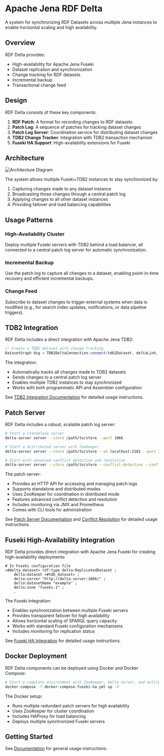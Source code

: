 # Apache Jena RDF Delta

A system for synchronizing RDF Datasets across multiple Jena instances to enable horizontal scaling and high availability.

## Overview

RDF Delta provides:

* High-availability for Apache Jena Fuseki
* Dataset replication and synchronization
* Change tracking for RDF datasets
* Incremental backup
* Transactional change feed

## Design

RDF Delta consists of these key components:

1. **RDF Patch**: A format for recording changes to RDF datasets
2. **Patch Log**: A sequence of patches for tracking dataset changes
3. **Patch Log Server**: Coordination service for distributing dataset changes
4. **TDB2 Change Tracker**: Integration with TDB2 transaction mechanism
5. **Fuseki HA Support**: High-availability extensions for Fuseki

## Architecture

![Architecture Diagram](./docs/architecture.svg)

The system allows multiple Fuseki+TDB2 instances to stay synchronized by:

1. Capturing changes made to any dataset instance
2. Broadcasting those changes through a central patch log
3. Applying changes to all other dataset instances
4. Providing failover and load balancing capabilities

## Usage Patterns

### High-Availability Cluster

Deploy multiple Fuseki servers with TDB2 behind a load balancer, all connected to a central patch log server for automatic synchronization.

### Incremental Backup

Use the patch log to capture all changes to a dataset, enabling point-in-time recovery and efficient incremental backups.

### Change Feed

Subscribe to dataset changes to trigger external systems when data is modified (e.g., for search index updates, notifications, or data pipeline triggers).

## TDB2 Integration

RDF Delta includes a direct integration with Apache Jena TDB2:

```java
// Create a TDB2 dataset with change tracking
DatasetGraph dsg = TDB2DeltaConnection.connect(tdb2Dataset, deltaLink, "datasetId");
```

The integration:
- Automatically tracks all changes made to TDB2 datasets
- Sends changes to a central patch log server
- Enables multiple TDB2 instances to stay synchronized
- Works with both programmatic API and Assembler configuration

See [TDB2 Integration Documentation](./docs/tdb2-delta-integration.md) for detailed usage instructions.

## Patch Server

RDF Delta includes a robust, scalable patch log server:

```bash
# Start a standalone server
delta-server server --store /path/to/store --port 1066

# Start a distributed server with ZooKeeper
delta-server server --store /path/to/store --zk localhost:2181 --port 1066

# Start with advanced conflict detection and resolution
delta-server server --store /path/to/store --conflict-detection --conflict-strategy merge
```

The patch server:
- Provides an HTTP API for accessing and managing patch logs
- Supports standalone and distributed modes
- Uses ZooKeeper for coordination in distributed mode
- Features advanced conflict detection and resolution
- Includes monitoring via JMX and Prometheus
- Comes with CLI tools for administration

See [Patch Server Documentation](./docs/patch-server.md) and [Conflict Resolution](./docs/conflict-resolution.md) for detailed usage instructions.

## Fuseki High-Availability Integration

RDF Delta provides direct integration with Apache Jena Fuseki for creating high-availability deployments:

```ttl
# In Fuseki configuration file
<#delta_dataset> rdf:type delta:ReplicatedDataset ;
    delta:dataset <#tdb_dataset> ;
    delta:server "http://delta-server:1066/" ;
    delta:datasetName "example" ;
    delta:zone "fuseki-1" ;
    .
```

The Fuseki integration:
- Enables synchronization between multiple Fuseki servers
- Provides transparent failover for high availability
- Allows horizontal scaling of SPARQL query capacity
- Works with standard Fuseki configuration mechanisms
- Includes monitoring for replication status

See [Fuseki HA Integration](./docs/fuseki-ha-integration.md) for detailed usage instructions.

## Docker Deployment

RDF Delta components can be deployed using Docker and Docker Compose:

```bash
# Start a complete environment with ZooKeeper, Delta server, and multiple Fuseki servers
docker-compose -f docker-compose-fuseki-ha.yml up -d
```

The Docker setup:
- Runs multiple redundant patch servers for high availability
- Uses ZooKeeper for cluster coordination
- Includes HAProxy for load balancing
- Deploys multiple synchronized Fuseki servers

## Getting Started

See [Documentation](./docs/delta.md) for general usage instructions.